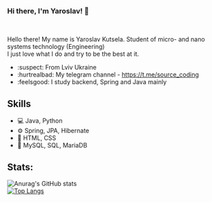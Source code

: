 ### Hi there, I'm Yaroslav! 👋
<br />

Hello there! My name is Yaroslav Kutsela. Student of micro- and nano systems technology (Engineering) <br />
I just love what I do and try to be the best at it.

- :suspect: From Lviv Ukraine
- :hurtrealbad: My telegram channel - https://t.me/source_coding
- :feelsgood: I study backend, Spring and Java mainly

## Skills
- :computer: Java, Python
- ⚙️ Spring, JPA, Hibernate
- :art: HTML, CSS
- :floppy_disk: MySQL, SQL, MariaDB

## Stats:  

![Anurag's GitHub stats](https://github-readme-stats.vercel.app/api?username=Serwios)
<br />
[![Top Langs](https://github-readme-stats.vercel.app/api/top-langs/?username=serwios&layout=compact)](https://github.com/serwios/github-readme-stats)


